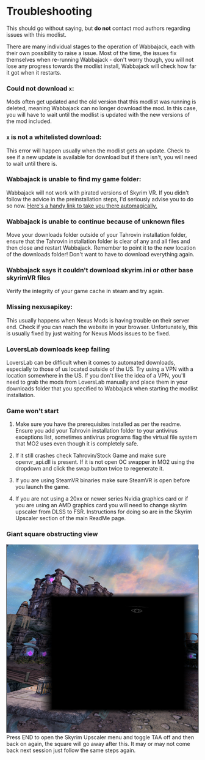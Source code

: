 # Troubleshooting
This should go without saying, but **do not** contact mod authors regarding issues with this modlist.

There are many individual stages to the operation of Wabbajack, each with their own possibility to raise a issue. Most of the time, the issues fix themselves when re-running Wabbajack - don't worry though, you will not lose any progress towards the modlist install, Wabbajack will check how far it got when it restarts.

### Could not download `x`:
Mods often get updated and the old version that this modlist was running is deleted, meaning Wabbajack can no longer download the mod. In this case, you will have to wait until the modlist is updated with the new versions of the mod included.

### `x` is not a whitelisted download:
This error will happen usually when the modlist gets an update. Check to see if a new update is available for download but if there isn't, you will need to wait until there is.

### Wabbajack is unable to find my game folder:
Wabbajack will not work with pirated versions of Skyrim VR. If you didn't follow the advice in the preinstallation steps, I'd seriously advise you to do so now. [Here's a handy link to take you there automagically.](README.md\#Preparation)

### Wabbajack is unable to continue because of unknown files
Move your downloads folder outside of your Tahrovin installation folder, ensure that the Tahrovin installation folder is clear of any and all files and then close and restart Wabbajack. Remember to point it to the new location of the downloads folder! Don't want to have to download everything again.

### Wabbajack says it couldn't download skyrim.ini or other base skyrimVR files
Verify the integrity of your game cache in steam and try again.

### Missing nexusapikey:
This usually happens when Nexus Mods is having trouble on their server end. Check if you can reach the website in your browser. Unfortunately, this is usually fixed by just waiting for Nexus Mods issues to be fixed.

### LoversLab downloads keep failing
LoversLab can be difficult when it comes to automated downloads, especially to those of us located outside of the US. Try using a VPN with a location somewhere in the US. If you don't like the idea of a VPN, you'll need to grab the mods from LoversLab manually and place them in your downloads folder that you specified to Wabbajack when starting the modlist installation.

### Game won't start
1. Make sure you have the prerequisites installed as per the readme. Ensure you add your Tahrovin installation folder to your antivirus exceptions list, sometimes antivirus programs flag the virtual file system that MO2 uses even though it is completely safe.

2. If it still crashes check Tahrovin/Stock Game and make sure openvr_api.dll is present. If it is not open OC swapper in MO2 using the dropdown and click the swap button twice to regenerate it.

3. If you are using SteamVR binaries make sure SteamVR is open before you launch the game.

4. If you are not using a 20xx or newer series Nvidia graphics card or if you are using an AMD graphics card you will need to change skyrim upscaler from DLSS to FSR. Instructions for doing so are in the Skyrim Upscaler section of the main ReadMe page.

### Giant square obstructing view
![Black Square](img/BlackSquareUpscalerVR.png)
Press END to open the Skyrim Upscaler menu and toggle TAA off and then back on again, the square will go away after this. It may or may not come back next session just follow the same steps again.